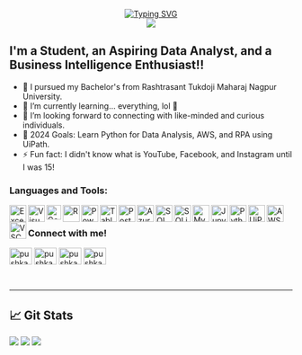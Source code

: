 <p align="center">
<a href="https://github.com/PushkarShinde">
    <img src="https://readme-typing-svg.demolab.com?font=Georgia&size=18&duration=2000&pause=100&multiline=true&width=500&height=80&lines=Pushkar Shinde;Data Analytics+%7C+Machine Learning+%7C+Advanced Excel;SQL+%7C+R Programming+%7C+Power BI+%7C+Python" alt="Typing SVG" />
</a>
<br/>
<a href="https://github.com/PushkarShinde">
    <img src="https://github-stats-alpha.vercel.app/api?username=PushkarShinde&cc=22272e&tc=37BCF6&ic=fff&bc=0000">
</a>
</br>

## I'm a Student, an Aspiring Data Analyst, and a Business Intelligence Enthusiast!!

- 🔭 I pursued my Bachelor's from Rashtrasant Tukdoji Maharaj Nagpur University.
- 🌱 I’m currently learning... everything, lol 🤣
- 👯 I’m looking forward to connecting with like-minded and curious individuals.
- 🥅 2024 Goals: Learn Python for Data Analysis, AWS, and RPA using UiPath.
- ⚡ Fun fact: I didn't know what is YouTube, Facebook, and Instagram until I was 15!


### Languages and Tools:

<img align="left" alt="Excel" width="30px" src="https://www.shareicon.net/data/2016/06/24/618244_excel_2000x2000.png" />
<img align="left" alt="Visual Basic" width="30px" src="https://cdn.jsdelivr.net/gh/devicons/devicon@latest/icons/visualbasic/visualbasic-original.svg" />
<img align="left" alt="Google Sheets" width="26px" src="https://martechwithme.com/wp-content/uploads/2020/12/2000px-Google_Sheets_logo.svg.png" />
<img align="left" alt="R" width="30px" src="https://cdn.jsdelivr.net/gh/devicons/devicon@latest/icons/r/r-original.svg" />
<img align="left" alt="Power BI" width="30px" src="https://www.tekenable.ie/wp-content/uploads/2019/09/PowerBI-Icon-Transparent.png" />
<img align="left" alt="Tableau" width="30px" src="https://www.svgrepo.com/download/354428/tableau-icon.svg" />
<img align="left" alt="PostgreSQL" width="30px" src="https://cdn.jsdelivr.net/gh/devicons/devicon@latest/icons/postgresql/postgresql-original.svg" />
<img align="left" alt="Azure SQL database" width="30px" src="https://cdn.jsdelivr.net/gh/devicons/devicon@latest/icons/azuresqldatabase/azuresqldatabase-original.svg" />
<img align="left" alt="SQL Server" width="30px" src="https://cdn.jsdelivr.net/gh/devicons/devicon@latest/icons/microsoftsqlserver/microsoftsqlserver-original-wordmark.svg" />
<img align="left" alt="SQLite" width="30px" src="https://cdn.jsdelivr.net/gh/devicons/devicon@latest/icons/sqlite/sqlite-original.svg" />
<img align="left" alt="MySQL" width="30px" src="https://cdn.jsdelivr.net/gh/devicons/devicon@latest/icons/mysql/mysql-original-wordmark.svg" />
<img align="left" alt="Jupyter Notebook" width="30px" src="https://cdn.jsdelivr.net/gh/devicons/devicon@latest/icons/jupyter/jupyter-original-wordmark.svg" />
<img align="left" alt="Python" width="30px" src="https://cdn.jsdelivr.net/gh/devicons/devicon@latest/icons/python/python-original.svg" />
<img align="left" alt="UiPath" width="30px" src="https://companieslogo.com/img/orig/PATH-4f96bcbf.png?t=1649160715" />
<img align="left" alt="AWS" width="30px" src="https://cdn.jsdelivr.net/gh/devicons/devicon@latest/icons/amazonwebservices/amazonwebservices-original-wordmark.svg" />
<img align="left" alt="VSCode" width="30px" src="https://cdn.jsdelivr.net/gh/devicons/devicon@latest/icons/vscode/vscode-original-wordmark.svg" />

<br />


### Connect with me!

<p align="left">
<a href="https://twitter.com/pushkarshinde16" target="blank"><img align="center" src="https://raw.githubusercontent.com/rahuldkjain/github-profile-readme-generator/master/src/images/icons/Social/twitter.svg" alt="pushkarshinde16" height="30" width="40" /></a>
<a href="https://linkedin.com/in/pushkarshinde" target="blank"><img align="center" src="https://raw.githubusercontent.com/rahuldkjain/github-profile-readme-generator/master/src/images/icons/Social/linked-in-alt.svg" alt="pushkarshinde" height="30" width="40" /></a>
<a href="https://instagram.com/pushkarshinde__" target="blank"><img align="center" src="https://raw.githubusercontent.com/rahuldkjain/github-profile-readme-generator/master/src/images/icons/Social/instagram.svg" alt="pushkarshinde__" height="30" width="40" /></a>
<a href="https://www.hackerrank.com/pushkarshinde24" target="blank"><img align="center" src="https://raw.githubusercontent.com/rahuldkjain/github-profile-readme-generator/master/src/images/icons/Social/hackerrank.svg" alt="pushkarshinde24" height="30" width="40" /></a>
</p>

<br />

--------

## 📈 Git Stats

![](http://github-profile-summary-cards.vercel.app/api/cards/profile-details?username=PushkarShinde&theme=dracula) 
![](http://github-profile-summary-cards.vercel.app/api/cards/repos-per-language?username=PushkarShinde&theme=dracula) 
![](http://github-profile-summary-cards.vercel.app/api/cards/most-commit-language?username=PushkarShinde&theme=dracula)



[website]: https://www.novypro.com/profile_projects/pushkarshinde
[course]: #
[twitter]: https://twitter.com/PushkarShinde16
[youtube]: # 
[linkedin]: https://www.linkedin.com/in/pushkar-shinde-636973221/
